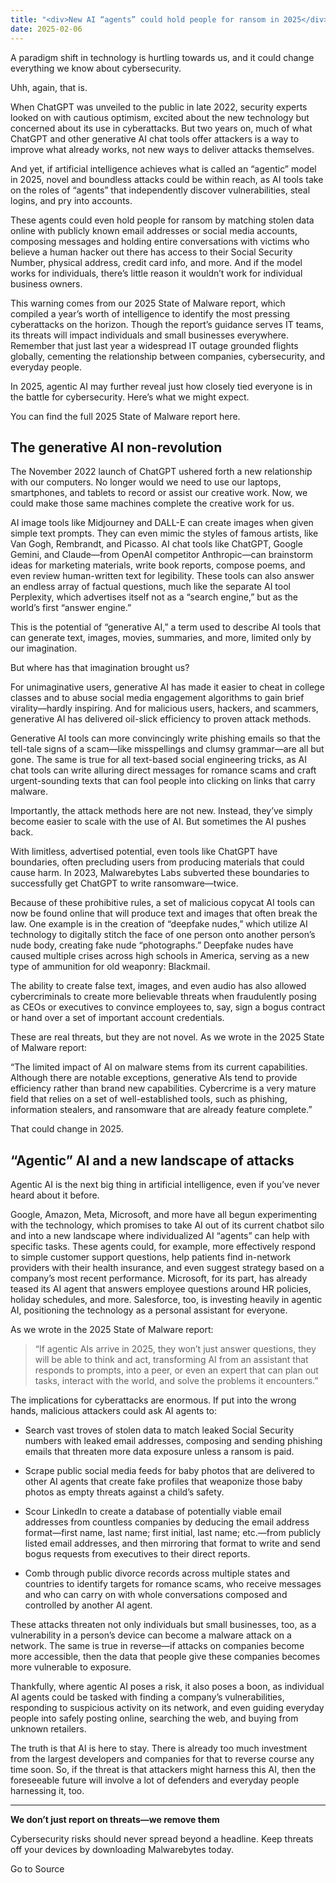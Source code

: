 ```yaml
---
title: "<div>New AI “agents” could hold people for ransom in 2025</div>"
date: 2025-02-06
---
```


A paradigm shift in technology is hurtling towards us, and it could change everything we know about cybersecurity.

Uhh, again, that is.

When ChatGPT was unveiled to the public in late 2022, security experts looked on with cautious optimism, excited about the new technology but concerned about its use in cyberattacks. But two years on, much of what ChatGPT and other generative AI chat tools offer attackers is a way to improve what already works, not new ways to deliver attacks themselves.

And yet, if artificial intelligence achieves what is called an “agentic” model in 2025, novel and boundless attacks could be within reach, as AI tools take on the roles of “agents” that independently discover vulnerabilities, steal logins, and pry into accounts.

These agents could even hold people for ransom by matching stolen data online with publicly known email addresses or social media accounts, composing messages and holding entire conversations with victims who believe a human hacker out there has access to their Social Security Number, physical address, credit card info, and more. And if the model works for individuals, there’s little reason it wouldn’t work for individual business owners.

This warning comes from our 2025 State of Malware report, which compiled a year’s worth of intelligence to identify the most pressing cyberattacks on the horizon. Though the report’s guidance serves IT teams, its threats will impact individuals and small businesses everywhere. Remember that just last year a widespread IT outage grounded flights globally, cementing the relationship between companies, cybersecurity, and everyday people.

In 2025, agentic AI may further reveal just how closely tied everyone is in the battle for cybersecurity. Here’s what we might expect.

You can find the full 2025 State of Malware report here.

## **The generative AI non-revolution**

The November 2022 launch of ChatGPT ushered forth a new relationship with our computers. No longer would we need to use our laptops, smartphones, and tablets to record or assist our creative work. Now, we could make those same machines complete the creative work for us.

AI image tools like Midjourney and DALL-E can create images when given simple text prompts. They can even mimic the styles of famous artists, like Van Gogh, Rembrandt, and Picasso. AI chat tools like ChatGPT, Google Gemini, and Claude—from OpenAI competitor Anthropic—can brainstorm ideas for marketing materials, write book reports, compose poems, and even review human-written text for legibility. These tools can also answer an endless array of factual questions, much like the separate AI tool Perplexity, which advertises itself not as a “search engine,” but as the world’s first “answer engine.”

This is the potential of “generative AI,” a term used to describe AI tools that can generate text, images, movies, summaries, and more, limited only by our imagination.

But where has that imagination brought us?

For unimaginative users, generative AI has made it easier to cheat in college classes and to abuse social media engagement algorithms to gain brief virality—hardly inspiring. And for malicious users, hackers, and scammers, generative AI has delivered oil-slick efficiency to proven attack methods.

Generative AI tools can more convincingly write phishing emails so that the tell-tale signs of a scam—like misspellings and clumsy grammar—are all but gone. The same is true for all text-based social engineering tricks, as AI chat tools can write alluring direct messages for romance scams and craft urgent-sounding texts that can fool people into clicking on links that carry malware.

Importantly, the attack methods here are not new. Instead, they’ve simply become easier to scale with the use of AI. But sometimes the AI pushes back.

With limitless, advertised potential, even tools like ChatGPT have boundaries, often precluding users from producing materials that could cause harm. In 2023, Malwarebytes Labs subverted these boundaries to successfully get ChatGPT to write ransomware—twice.

Because of these prohibitive rules, a set of malicious copycat AI tools can now be found online that will produce text and images that often break the law. One example is in the creation of “deepfake nudes,” which utilize AI technology to digitally stitch the face of one person onto another person’s nude body, creating fake nude “photographs.” Deepfake nudes have caused multiple crises across high schools in America, serving as a new type of ammunition for old weaponry: Blackmail.

The ability to create false text, images, and even audio has also allowed cybercriminals to create more believable threats when fraudulently posing as CEOs or executives to convince employees to, say, sign a bogus contract or hand over a set of important account credentials.

These are real threats, but they are not novel. As we wrote in the 2025 State of Malware report:

“The limited impact of AI on malware stems from its current capabilities. Although there are notable exceptions, generative AIs tend to provide efficiency rather than brand new capabilities. Cybercrime is a very mature field that relies on a set of well-established tools, such as phishing, information stealers, and ransomware that are already feature complete.”

That could change in 2025.

## **“Agentic” AI and a new landscape of attacks**

Agentic AI is the next big thing in artificial intelligence, even if you’ve never heard about it before.

Google, Amazon, Meta, Microsoft, and more have all begun experimenting with the technology, which promises to take AI out of its current chatbot silo and into a new landscape where individualized AI “agents” can help with specific tasks. These agents could, for example, more effectively respond to simple customer support questions, help patients find in-network providers with their health insurance, and even suggest strategy based on a company’s most recent performance. Microsoft, for its part, has already teased its AI agent that answers employee questions around HR policies, holiday schedules, and more. Salesforce, too, is investing heavily in agentic AI, positioning the technology as a personal assistant for everyone.

As we wrote in the 2025 State of Malware report:

> “If agentic AIs arrive in 2025, they won’t just answer questions, they will be able to think and act, transforming AI from an assistant that responds to prompts, into a peer, or even an expert that can plan out tasks, interact with the world, and solve the problems it encounters.”

The implications for cyberattacks are enormous. If put into the wrong hands, malicious attackers could ask AI agents to:

- Search vast troves of stolen data to match leaked Social Security numbers with leaked email addresses, composing and sending phishing emails that threaten more data exposure unless a ransom is paid.

- Scrape public social media feeds for baby photos that are delivered to other AI agents that create fake profiles that weaponize those baby photos as empty threats against a child’s safety.

- Scour LinkedIn to create a database of potentially viable email addresses from countless companies by deducing the email address format—first name, last name; first initial, last name; etc.—from publicly listed email addresses, and then mirroring that format to write and send bogus requests from executives to their direct reports.

- Comb through public divorce records across multiple states and countries to identify targets for romance scams, who receive messages and who can carry on with whole conversations composed and controlled by another AI agent.

These attacks threaten not only individuals but small businesses, too, as a vulnerability in a person’s device can become a malware attack on a network. The same is true in reverse—if attacks on companies become more accessible, then the data that people give these companies becomes more vulnerable to exposure.

Thankfully, where agentic AI poses a risk, it also poses a boon, as individual AI agents could be tasked with finding a company’s vulnerabilities, responding to suspicious activity on its network, and even guiding everyday people into safely posting online, searching the web, and buying from unknown retailers.

The truth is that AI is here to stay. There is already too much investment from the largest developers and companies for that to reverse course any time soon. So, if the threat is that attackers might harness this AI, then the foreseeable future will involve a lot of defenders and everyday people harnessing it, too.

* * *

**We don’t just report on threats—we remove them**

Cybersecurity risks should never spread beyond a headline. Keep threats off your devices by downloading Malwarebytes today.

Go to Source
